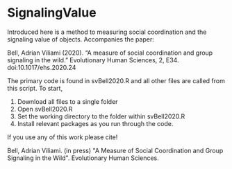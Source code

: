 # SignalingValue
Introduced here is a method to measuring social coordination and the signaling value of objects. Accompanies the paper:

Bell, Adrian Viliami (2020). “A measure of social coordination and group signaling in the wild.” Evolutionary Human Sciences, 2, E34. doi:10.1017/ehs.2020.24

The primary code is found in svBell2020.R and all other files are called from this script. To start, 
1. Download all files to a single folder
2. Open svBell2020.R
3. Set the working directory to the folder within svBell2020.R
4. Install relevant packages as you run through the code.

If you use any of this work please cite!

Bell, Adrian Viliami. (in press) "A Measure of Social Coordination and Group Signaling in the Wild". Evolutionary Human Sciences.
